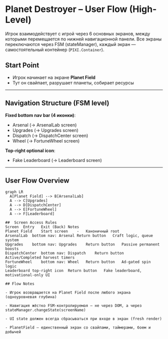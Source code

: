 # Planet Destroyer – User Flow (High-Level)

Игрок взаимодействует с игрой через 6 основных экранов, между которыми перемещается по нижней навигационной панели. Все экраны переключаются через FSM (stateManager), каждый экран — самостоятельный контейнер (`PIXI.Container`).

## Start Point

- Игрок начинает на экране **Planet Field**
- Тут он свайпает, разрушает планеты, собирает ресурсы

---

## Navigation Structure (FSM level)

**Fixed bottom nav bar (4 иконки)**:
- Arsenal (→ ArsenalLab screen)
- Upgrades (→ Upgrades screen)
- Dispatch (→ DispatchCenter screen)
- Wheel (→ FortuneWheel screen)

**Top-right optional icon**:
- Fake Leaderboard (→ Leaderboard screen)

---

## User Flow Overview

```mermaid
graph LR
  A[Planet Field] --> B[ArsenalLab]
  A --> C[Upgrades]
  A --> D[DispatchCenter]
  A --> E[FortuneWheel]
  A --> F[Leaderboard]
  
##  Screen Access Rules
Screen	Entry	Exit (Back)	Notes
Planet Field	Start screen	-	Каноничный root
ArsenalLab	bottom nav: Arsenal	Return button	Craft logic, queue system
Upgrades	bottom nav: Upgrades	Return button	Passive permanent boosts
DispatchCenter	bottom nav: Dispatch	Return button	Active/Completed harvest timers
FortuneWheel	bottom nav: Wheel	Return button	Ad-gated spin logic
Leaderboard	top-right icon	Return button	Fake leaderboard, motivational-only UI

## Flow Notes

- Игрок возвращается на Planet Field после любого экрана (одноуровневая глубина)

- Навигация жёстко FSM-контролируемая — не через DOM, а через stateManager.changeState(screenName)

- UI state должен всегда сбрасываться при входе в экран (fresh render)

- PlanetField — единственный экран со свайпами, таймерами, боем и добычей